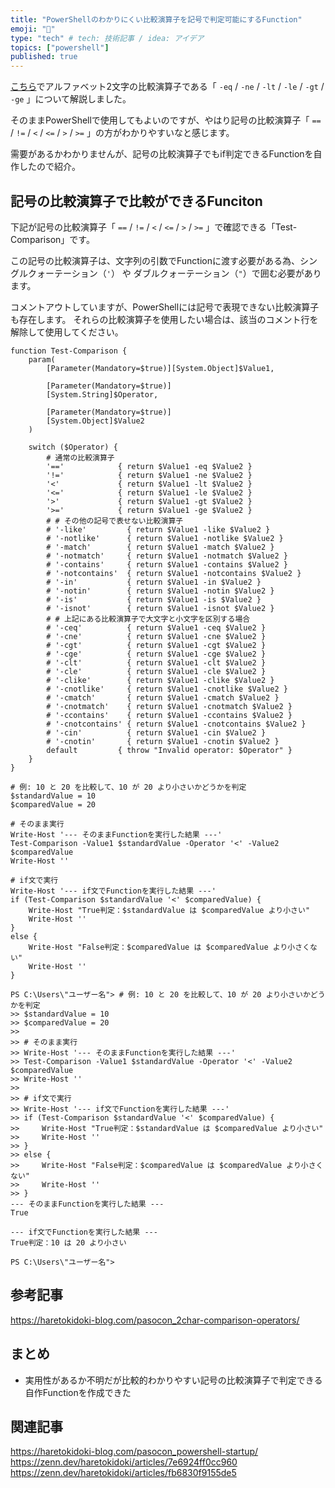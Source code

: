 ```yaml
---
title: "PowerShellのわかりにくい比較演算子を記号で判定可能にするFunction"
emoji: "🧮"
type: "tech" # tech: 技術記事 / idea: アイデア
topics: ["powershell"]
published: true
---
```

[こちら](https://haretokidoki-blog.com/pasocon_2char-comparison-operators/)でアルファベット2文字の比較演算子である「 `-eq` / `-ne` / `-lt` / `-le` / `-gt` / `-ge` 」について解説しました。

そのままPowerShellで使用してもよいのですが、やはり記号の比較演算子「 `==` / `!=` / `<` / `<=` / `>` / `>=` 」の方がわかりやすいなと感じます。

需要があるかわかりませんが、記号の比較演算子でもif判定できるFunctionを自作したので紹介。

## 記号の比較演算子で比較ができるFunciton

下記が記号の比較演算子「 `==` / `!=` / `<` / `<=` / `>` / `>=` 」で確認できる「Test-Comparison」です。

この記号の比較演算子は、文字列の引数でFunctionに渡す必要がある為、シングルクォーテーション（`'`） や ダブルクォーテーション（`"`）で囲む必要があります。

コメントアウトしていますが、PowerShellには記号で表現できない比較演算子も存在します。
それらの比較演算子を使用したい場合は、該当のコメント行を解除して使用してください。

```powershell:記号の比較演算子で比較ができるFunciton
function Test-Comparison {
    param(
        [Parameter(Mandatory=$true)][System.Object]$Value1,

        [Parameter(Mandatory=$true)]
        [System.String]$Operator,

        [Parameter(Mandatory=$true)]
        [System.Object]$Value2
    )

    switch ($Operator) {
        # 通常の比較演算子
        '=='            { return $Value1 -eq $Value2 }
        '!='            { return $Value1 -ne $Value2 }
        '<'             { return $Value1 -lt $Value2 }
        '<='            { return $Value1 -le $Value2 }
        '>'             { return $Value1 -gt $Value2 }
        '>='            { return $Value1 -ge $Value2 }
        # # その他の記号で表せない比較演算子
        # '-like'         { return $Value1 -like $Value2 }
        # '-notlike'      { return $Value1 -notlike $Value2 }
        # '-match'        { return $Value1 -match $Value2 }
        # '-notmatch'     { return $Value1 -notmatch $Value2 }
        # '-contains'     { return $Value1 -contains $Value2 }
        # '-notcontains'  { return $Value1 -notcontains $Value2 }
        # '-in'           { return $Value1 -in $Value2 }
        # '-notin'        { return $Value1 -notin $Value2 }
        # '-is'           { return $Value1 -is $Value2 }
        # '-isnot'        { return $Value1 -isnot $Value2 }
        # # 上記にある比較演算子で大文字と小文字を区別する場合
        # '-ceq'          { return $Value1 -ceq $Value2 }
        # '-cne'          { return $Value1 -cne $Value2 }
        # '-cgt'          { return $Value1 -cgt $Value2 }
        # '-cge'          { return $Value1 -cge $Value2 }
        # '-clt'          { return $Value1 -clt $Value2 }
        # '-cle'          { return $Value1 -cle $Value2 }
        # '-clike'        { return $Value1 -clike $Value2 }
        # '-cnotlike'     { return $Value1 -cnotlike $Value2 }
        # '-cmatch'       { return $Value1 -cmatch $Value2 }
        # '-cnotmatch'    { return $Value1 -cnotmatch $Value2 }
        # '-ccontains'    { return $Value1 -ccontains $Value2 }
        # '-cnotcontains' { return $Value1 -cnotcontains $Value2 }
        # '-cin'          { return $Value1 -cin $Value2 }
        # '-cnotin'       { return $Value1 -cnotin $Value2 }
        default         { throw "Invalid operator: $Operator" }
    }
}
```

```powershell:コピー用
# 例: 10 と 20 を比較して、10 が 20 より小さいかどうかを判定
$standardValue = 10
$comparedValue = 20

# そのまま実行
Write-Host '--- そのままFunctionを実行した結果 ---'
Test-Comparison -Value1 $standardValue -Operator '<' -Value2 $comparedValue
Write-Host ''

# if文で実行
Write-Host '--- if文でFunctionを実行した結果 ---'
if (Test-Comparison $standardValue '<' $comparedValue) {
    Write-Host "True判定：$standardValue は $comparedValue より小さい"
    Write-Host ''
}
else {
    Write-Host "False判定：$comparedValue は $comparedValue より小さくない"
    Write-Host ''
}
```

```powershell:実際に実行した結果
PS C:\Users\"ユーザー名"> # 例: 10 と 20 を比較して、10 が 20 より小さいかどうかを判定
>> $standardValue = 10
>> $comparedValue = 20
>>
>> # そのまま実行
>> Write-Host '--- そのままFunctionを実行した結果 ---'
>> Test-Comparison -Value1 $standardValue -Operator '<' -Value2 $comparedValue
>> Write-Host ''
>>
>> # if文で実行
>> Write-Host '--- if文でFunctionを実行した結果 ---'
>> if (Test-Comparison $standardValue '<' $comparedValue) {
>>     Write-Host "True判定：$standardValue は $comparedValue より小さい"
>>     Write-Host ''
>> }
>> else {
>>     Write-Host "False判定：$comparedValue は $comparedValue より小さくない"
>>     Write-Host ''
>> }
--- そのままFunctionを実行した結果 ---
True

--- if文でFunctionを実行した結果 ---
True判定：10 は 20 より小さい

PS C:\Users\"ユーザー名">
```

## 参考記事

https://haretokidoki-blog.com/pasocon_2char-comparison-operators/

## まとめ

- 実用性があるか不明だが比較的わかりやすい記号の比較演算子で判定できる自作Functionを作成できた

## 関連記事

https://haretokidoki-blog.com/pasocon_powershell-startup/
https://zenn.dev/haretokidoki/articles/7e6924ff0cc960
https://zenn.dev/haretokidoki/articles/fb6830f9155de5
